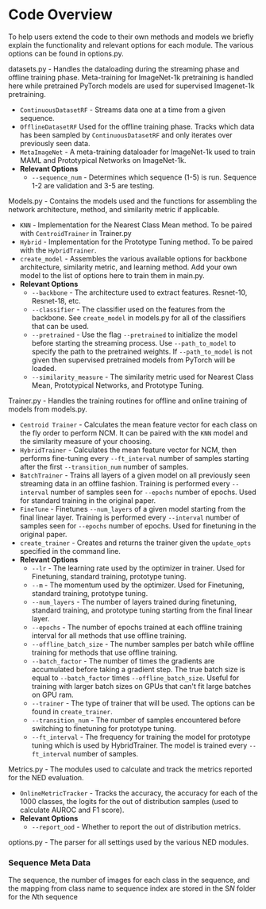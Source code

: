 # Code Overview
To help users extend the code to their own methods and models we briefly explain the functionality and relevant options for each module. The various options can be found in options.py.

datasets.py - Handles the dataloading during the streaming phase and offline training phase. Meta-training for ImageNet-1k pretraining is handled here while pretrained PyTorch models are used for supervised Imagenet-1k pretraining.
* `ContinuousDatasetRF` -  Streams data one at a time from a given sequence.
* `OfflineDatasetRF` Used for the offline training phase. Tracks which data has been sampled by `ContinuousDatasetRF` and only iterates over previously seen data.
* `MetaImageNet` - A meta-training dataloader for ImageNet-1k used to train MAML and Prototypical Networks on ImageNet-1k.
* **Relevant Options**
  * `--sequence_num` - Determines which sequence (1-5) is run. Sequence 1-2 are validation and 3-5 are testing. 
  
Models.py - Contains the models used and the functions for assembling the network architecture, method, and similarity metric if applicable. 
* `KNN` - Implementation for the Nearest Class Mean method. To be paired with `CentroidTrainer` in Trainer.py
* `Hybrid` - Implementation for the Prototype Tuning method. To be paired with the `HybridTrainer`.
* `create_model` - Assembles the various available options for backbone architecture, similarity metric, and learning method. Add your own model to the list of options here to train them in main.py.
* **Relevant Options**
  * `--backbone` - The architecture used to extract features. Resnet-10, Resnet-18, etc.
  * `--classifier` - The classifier used on the features from the backbone. See `create_model` in models.py for all of the classifiers that can be used. 
  * `--pretrained` - Use the flag `--pretrained` to initialize the model before starting the streaming process. Use `--path_to_model` to specify the path to the pretrained weights. If `--path_to_model` is not given then supervised pretrained models from PyTorch will be loaded. 
  * `--similarity_measure` - The similarity metric used for Nearest Class Mean, Prototypical Networks, and Prototype Tuning. 

Trainer.py - Handles the training routines for offline and online training of models from models.py. 
*   `Centroid Trainer` - Calculates the mean feature vector for each class on the fly order to perform NCM. It can be paired with the `KNN` model and the similarity measure of your choosing. 
*  `HybridTrainer` - Calculates the mean feature vector for NCM, then performs fine-tuning every `--ft_interval` number of samples starting after the first `--transition_num` number of samples. 
* `BatchTrainer` - Trains all layers of a given model on all previously seen streaming data in an offline fashion. Training is performed every `--interval` number of samples seen for `--epochs` number of epochs. Used for standard training in the original paper. 
* `FineTune` - Finetunes `--num_layers` of a given model starting from the final linear layer. Training is performed every `--interval` number of samples seen for `--epochs` number of epochs. Used for finetuning in the original paper.
* `create_trainer` - Creates and returns the trainer given the `update_opts` specified in the command line. 
* **Relevant Options**
  * `--lr` - The learning rate used by the optimizer in trainer. Used for Finetuning, standard training, prototype tuning.  
  * `--m` - The momentum used by the optimizer. Used for Finetuning, standard training, prototype tuning.
  * `--num_layers` - The number of layers trained during finetuning, standard training, and prototype tuning starting from the final linear layer. 
  * `--epochs` - The number of epochs trained at each offline training interval for all methods that use offline training. 
  * `--offline_batch_size` - The number samples per batch while offline training for methods that use offline training.
  * `--batch_factor` - The number of times the gradients are accumulated before taking a gradient step. The true batch size is equal to `--batch_factor` times `--offline_batch_size`. Useful for training with larger batch sizes on GPUs that can't fit large batches on GPU ram. 
  * `--trainer` - The type of trainer that will be used. The options can be found in `create_trainer`.
  * `--transition_num` - The number of samples encountered before switching to finetuning for prototype tuning. 
  * `--ft_interval` - The frequency for training the model for prototype tuning which is used by HybridTrainer. The model is trained every `--ft_interval` number of samples.

Metrics.py - The modules used to calculate and track the metrics reported for the NED evaluation. 
* `OnlineMetricTracker` - Tracks the accuracy, the accuracy for each of the 1000 classes, the logits for the out of distribution samples (used to calculate AUROC and F1 score). 
* **Relevant Options**
    * `--report_ood` - Whether to report the out of distribution metrics.
    
options.py - The parser for all settings used by the various NED modules. 
### Sequence Meta Data 
The sequence, the number of images for each class in the sequence, and the mapping from class name to sequence index are stored in the S*N* folder for the *N*th sequence
